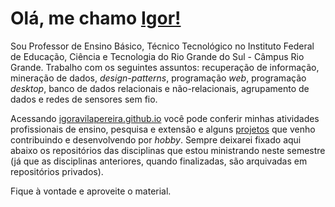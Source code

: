 # Olá, me chamo [Igor!](https://igoravilapereira.github.io/)

Sou Professor de Ensino Básico, Técnico Tecnológico no Instituto Federal de Educação, Ciência e Tecnologia do Rio Grande do Sul - Câmpus Rio Grande. 
Trabalho com os seguintes assuntos: recuperação de informação, mineração de dados, *design-patterns*, programação *web*, programação *desktop*, banco de dados relacionais e não-relacionais, agrupamento de dados e redes de sensores sem fio. 

Acessando [igoravilapereira.github.io](http://igoravilapereira.github.io) você pode conferir minhas atividades profissionais de ensino, pesquisa e extensão e alguns [projetos](https://igoravilapereira.github.io/projetos_pessoais.html) que venho contribuindo e desenvolvendo por *hobby*. Sempre deixarei fixado aqui abaixo os repositórios das disciplinas que estou ministrando neste semestre (já que as disciplinas anteriores, quando finalizadas, são arquivadas em repositórios privados). 

Fique à vontade e aproveite o material.

<!-- ## Linguagens  -->
<!-- <p align="center" width="100%">
 <img class="img" src="https://github-readme-stats.vercel.app/api/top-langs/?username=IgorAvilaPereira&layout=compact&hide=HTML,CSS,Vue,Roff,Shell" />
</p> -->
